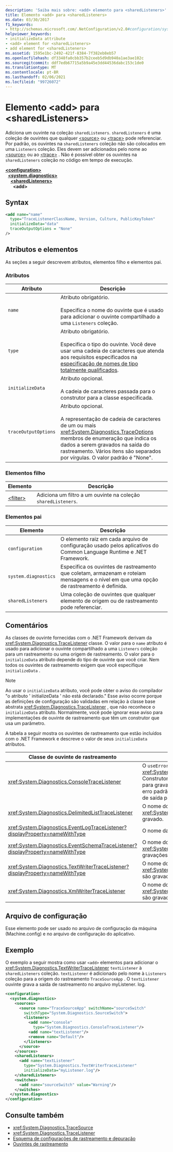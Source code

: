 ```yaml
---
description: 'Saiba mais sobre: <add> elemento para <sharedListeners>'
title: Elemento <add> para <sharedListeners>
ms.date: 03/30/2017
f1_keywords:
- http://schemas.microsoft.com/.NetConfiguration/v2.0#configuration/system.diagnostics/sharedListeners/add
helpviewer_keywords:
- initializeData attribute
- <add> element for <sharedListeners>
- add element for <sharedListeners>
ms.assetid: 1595e1bc-2492-421f-8384-7f382eb8eb57
ms.openlocfilehash: df3348fa0cbb357b2ceeb5d9db940a1ae3ae102c
ms.sourcegitcommit: ddf7edb67715a5b9a45e3dd44536dabc153c1de0
ms.translationtype: MT
ms.contentlocale: pt-BR
ms.lasthandoff: 02/06/2021
ms.locfileid: "99726072"
---
```

# <a name="add-element-for-sharedlisteners"></a>Elemento \<add> para \<sharedListeners>

Adiciona um ouvinte na coleção `sharedListeners`. `sharedListeners` é uma coleção de ouvintes que qualquer [\<source>](source-element.md) ou [\<trace>](trace-element.md) pode referenciar.  Por padrão, os ouvintes na `sharedListeners` coleção não são colocados em uma `Listeners` coleção. Eles devem ser adicionados pelo nome ao [\<source>](source-element.md) ou ao [\<trace>](trace-element.md) . Não é possível obter os ouvintes na `sharedListeners` coleção no código em tempo de execução.  

[**\<configuration>**](../configuration-element.md)\
&nbsp;&nbsp;[**\<system.diagnostics>**](system-diagnostics-element.md)\
&nbsp;&nbsp;&nbsp;&nbsp;[**\<sharedListeners>**](sharedlisteners-element.md)\
&nbsp;&nbsp;&nbsp;&nbsp;&nbsp;&nbsp;**\<add>**

## <a name="syntax"></a>Syntax  
  
```xml  
<add name="name"
  type="TraceListenerClassName, Version, Culture, PublicKeyToken"  
  initializeData="data"
  traceOutputOptions = "None"
/>  
```
  
## <a name="attributes-and-elements"></a>Atributos e elementos  

 As seções a seguir descrevem atributos, elementos filho e elementos pai.  
  
### <a name="attributes"></a>Atributos  
  
|Atributo|Descrição|  
|---------------|-----------------|  
|`name`|Atributo obrigatório.<br /><br /> Especifica o nome do ouvinte que é usado para adicionar o ouvinte compartilhado a uma `Listeners` coleção.|  
|`type`|Atributo obrigatório.<br /><br /> Especifica o tipo do ouvinte. Você deve usar uma cadeia de caracteres que atenda aos requisitos especificados na [especificação de nomes de tipo totalmente qualificados](../../../reflection-and-codedom/specifying-fully-qualified-type-names.md).|  
|`initializeData`|Atributo opcional.<br /><br /> A cadeia de caracteres passada para o construtor para a classe especificada.|  
|`traceOutputOptions`|Atributo opcional.<br/><br/>A representação de cadeia de caracteres de um ou mais <xref:System.Diagnostics.TraceOptions> membros de enumeração que indica os dados a serem gravados na saída do rastreamento. Vários itens são separados por vírgulas. O valor padrão é "None".|

### <a name="child-elements"></a>Elementos filho  
  
|Elemento|Descrição|  
|-------------|-----------------|  
|[\<filter>](filter-element-for-add-for-sharedlisteners.md)|Adiciona um filtro a um ouvinte na coleção `sharedListeners`.|  
  
### <a name="parent-elements"></a>Elementos pai  
  
|Elemento|Descrição|  
|-------------|-----------------|  
|`configuration`|O elemento raiz em cada arquivo de configuração usado pelos aplicativos do Common Language Runtime e .NET Framework.|  
|`system.diagnostics`|Especifica os ouvintes de rastreamento que coletam, armazenam e roteiam mensagens e o nível em que uma opção de rastreamento é definida.|  
|`sharedListeners`|Uma coleção de ouvintes que qualquer elemento de origem ou de rastreamento pode referenciar.|  
  
## <a name="remarks"></a>Comentários  

 As classes de ouvinte fornecidas com o .NET Framework derivam da <xref:System.Diagnostics.TraceListener> classe. O valor para o `name` atributo é usado para adicionar o ouvinte compartilhado a uma `Listeners` coleção para um rastreamento ou uma origem de rastreamento. O valor para o `initializeData` atributo depende do tipo de ouvinte que você criar. Nem todos os ouvintes de rastreamento exigem que você especifique `initializeData` .  
  
> [!NOTE]
> Ao usar o `initializeData` atributo, você pode obter o aviso do compilador "o atributo ' initializeData ' não está declarado." Esse aviso ocorre porque as definições de configuração são validadas em relação à classe base abstrata <xref:System.Diagnostics.TraceListener> , que não reconhece o `initializeData` atributo. Normalmente, você pode ignorar esse aviso para implementações de ouvinte de rastreamento que têm um construtor que usa um parâmetro.  
  
 A tabela a seguir mostra os ouvintes de rastreamento que estão incluídos com o .NET Framework e descreve o valor de seus `initializeData` atributos.  
  
|Classe de ouvinte de rastreamento|valor do atributo initializeData|  
|--------------------------|------------------------------------|  
|<xref:System.Diagnostics.ConsoleTraceListener>|O `useErrorStream` valor do <xref:System.Diagnostics.ConsoleTraceListener.%23ctor%2A> Construtor.  Defina o `initializeData` atributo como " `true` " para gravar rastreamento e depurar saída para o fluxo de erro padrão; defina-o como " `false` " para gravar no fluxo de saída padrão.|  
|<xref:System.Diagnostics.DelimitedListTraceListener>|O nome do arquivo no qual o <xref:System.Diagnostics.DelimitedListTraceListener> é gravado.|  
|<xref:System.Diagnostics.EventLogTraceListener?displayProperty=nameWithType>|O nome da origem de um log de eventos existente.|  
|<xref:System.Diagnostics.EventSchemaTraceListener?displayProperty=nameWithType>|O nome do arquivo no qual as <xref:System.Diagnostics.EventSchemaTraceListener> gravações são gravadas.|  
|<xref:System.Diagnostics.TextWriterTraceListener?displayProperty=nameWithType>|O nome do arquivo no qual as <xref:System.Diagnostics.TextWriterTraceListener> gravações são gravadas.|  
|<xref:System.Diagnostics.XmlWriterTraceListener>|O nome do arquivo no qual as <xref:System.Diagnostics.XmlWriterTraceListener> gravações são gravadas.|  
  
## <a name="configuration-file"></a>Arquivo de configuração  

 Esse elemento pode ser usado no arquivo de configuração da máquina (Machine.config) e no arquivo de configuração do aplicativo.  
  
## <a name="example"></a>Exemplo  

 O exemplo a seguir mostra como usar `<add>` elementos para adicionar o <xref:System.Diagnostics.TextWriterTraceListener> `textListener` à `sharedListeners` coleção.   `textListener` é adicionado pelo nome à `Listeners` coleção para a origem do rastreamento `TraceSourceApp` . O `textListener` ouvinte grava a saída de rastreamento no arquivo myListener. log.  
  
```xml  
<configuration>  
  <system.diagnostics>  
    <sources>  
      <source name="TraceSourceApp" switchName="sourceSwitch"
        switchType="System.Diagnostics.SourceSwitch">  
        <listeners>  
          <add name="console"
            type="System.Diagnostics.ConsoleTraceListener"/>  
          <add name="textListener"/>  
          <remove name="Default"/>  
        </listeners>  
      </source>  
    </sources>  
    <sharedListeners>  
      <add name="textListener"
        type="System.Diagnostics.TextWriterTraceListener"
        initializeData="myListener.log"/>  
    </sharedListeners>  
    <switches>  
      <add name="sourceSwitch" value="Warning"/>  
    </switches>  
  </system.diagnostics>  
</configuration>
```  
  
## <a name="see-also"></a>Consulte também

- <xref:System.Diagnostics.TraceSource>
- <xref:System.Diagnostics.TraceListener>
- [Esquema de configurações de rastreamento e depuração](index.md)
- [Ouvintes de rastreamento](../../../debug-trace-profile/trace-listeners.md)
